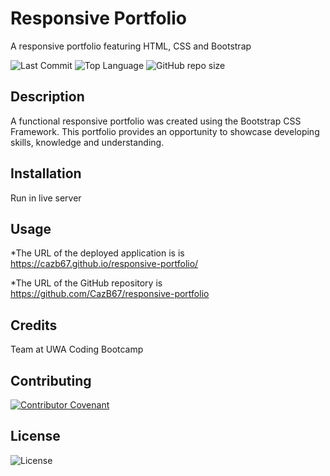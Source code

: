 
# Responsive Portfolio
A responsive portfolio featuring HTML, CSS and Bootstrap

![Last Commit](https://img.shields.io/github/last-commit/cazb67/responsive-portfolio) ![Top Language](https://img.shields.io/github/languages/top/cazb67/responsive-portfolio) ![GitHub repo size](https://img.shields.io/github/repo-size/cazb67/responsive-portfolio)

## Description
A functional responsive portfolio was created using the Bootstrap CSS Framework. This portfolio provides an opportunity to showcase developing skills, knowledge and understanding.

## Installation
Run in live server

## Usage

*The URL of the deployed application is is https://cazb67.github.io/responsive-portfolio/

*The URL of the GitHub repository is https://github.com/CazB67/responsive-portfolio

## Credits
Team at UWA Coding Bootcamp

## Contributing
[![Contributor Covenant](https://img.shields.io/badge/Contributor%20Covenant-v2.0%20adopted-ff69b4.svg)](code_of_conduct.md)

## License
![License](https://img.shields.io/github/license/cazb67/responsive-portfolio)  